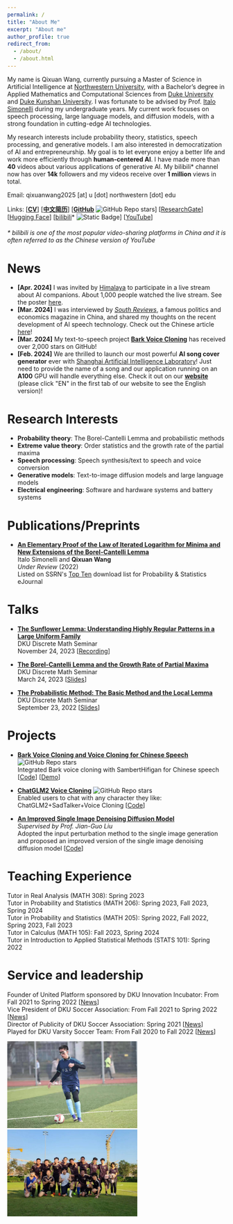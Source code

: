 ```yaml
---
permalink: /
title: "About Me"
excerpt: "About me"
author_profile: true
redirect_from: 
  - /about/
  - /about.html
---
```


My name is Qixuan Wang, currently pursuing a Master of Science in Artificial Intelligence at [Northwestern University](https://www.northwestern.edu/), with a Bachelor’s degree in Applied Mathematics and Computational Sciences from [Duke University](https://duke.edu/) and [Duke Kunshan University](https://www.dukekunshan.edu.cn/). I was fortunate to be advised by Prof. [Italo Simonelli](https://faculty.dukekunshan.edu.cn/faculty_profiles/italo-simonelli) during my undergraduate years. My current work focuses on speech processing, large language models, and diffusion models, with a strong foundation in cutting-edge AI technologies.

My research interests include probability theory, statistics, speech processing, and generative models. I am also interested in democratization of AI and entrepreneurship. My goal is to let everyone enjoy a better life and work more efficiently through **human-centered AI**. I have made more than **40** videos about various applications of generative AI. My bilibili* channel now has over **14k** followers and my videos receive over **1 million** views in total.

Email: qixuanwang2025 [at] u [dot] northwestern [dot] edu

Links: [[**CV**](https://kevinwang676.github.io/files/cv.pdf)] [[**中文简历**](https://kevinwang676.github.io/files/王启轩简历.pdf)] [[**GitHub**](https://github.com/KevinWang676) ![GitHub Repo stars](https://img.shields.io/github/stars/KevinWang676)] [[ResearchGate](https://www.researchgate.net/profile/Qixuan-Wang-14)] [[Hugging Face](https://huggingface.co/kevinwang676)] [[bilibili](https://space.bilibili.com/501495851?spm_id_from=333.788.0.0)* ![Static Badge](https://img.shields.io/badge/followers-14k-blue?link=https%3A%2F%2Fspace.bilibili.com%2F501495851%3Fspm_id_from%3D333.788.0.0)] [[YouTube](https://www.youtube.com/@kevinwang676)]
<h6> * bilibili is one of the most popular video-sharing platforms in China and it is often referred to as the Chinese version of YouTube</h6>
<h6></h6>

News
======
* **[Apr. 2024]** I was invited by [Himalaya](https://www.himalaya.com/us) to participate in a live stream about AI companions. About 1,000 people watched the live stream. See the poster [here](https://kevinwang676.github.io/files/poster.jpg).
* **[Mar. 2024]** I was interviewed by *[South Reviews](https://en.wikipedia.org/wiki/South_Reviews)*, a famous politics and economics magazine in China, and shared my thoughts on the recent development of AI speech technology. Check out the Chinese article [here](https://mp.weixin.qq.com/s/YQhRRfltN4B648geubn36A)!
* **[Mar. 2024]** My text-to-speech project [**Bark Voice Cloning**](https://github.com/KevinWang676/Bark-Voice-Cloning) has received over 2,000 stars on GitHub!
* **[Feb. 2024]** We are thrilled to launch our most powerful **AI song cover generator** ever with [Shanghai Artificial Intelligence Laboratory](https://www.shlab.org.cn/)! Just need to provide the name of a song and our application running on an **A100** GPU will handle everything else. Check it out on our [**website**](https://www.talktalkai.com/) (please click "EN" in the first tab of our website to see the English version)!

Research Interests
======
* **Probability theory**: The Borel-Cantelli Lemma and probabilistic methods
* **Extreme value theory**: Order statistics and the growth rate of the partial maxima
* **Speech processing**: Speech synthesis/text to speech and voice conversion
* **Generative models**: Text-to-image diffusion models and large language models
* **Electrical engineering**: Software and hardware systems and battery systems

Publications/Preprints
======
* [**An Elementary Proof of the Law of Iterated Logarithm for Minima and New Extensions of the Borel-Cantelli Lemma**](https://kevinwang676.github.io/files/paper.pdf) \
Italo Simonelli and **Qixuan Wang** \
*Under Review* (2022) \
Listed on SSRN's [Top Ten](https://kevinwang676.github.io/images/ssrn.png) download list for Probability & Statistics eJournal

Talks
======
* **[The Sunflower Lemma: Understanding Highly Regular Patterns in a Large Uniform Family](https://sites.duke.edu/kits_team_101_48585/2023/12/07/2023-11-24/)** \
DKU Discrete Math Seminar \
November 24, 2023 [[Recording](https://drive.google.com/file/d/1z5zmSqeaoaO-sVvD4owYP7uOeTPM85gE/view?usp=sharing)]

* [**The Borel-Cantelli Lemma and the Growth Rate of Partial Maxima**](https://sites.duke.edu/kits_team_101_48585/2023/03/21/2023-03-24/) \
DKU Discrete Math Seminar \
March 24, 2023 [[Slides](https://sites.duke.edu/kits_team_101_48585/files/2023/03/The_Borel_Cantelli_Lemma_and_the_Growth_Rate_of_Partial_Maxima.pdf)]

* [**The Probabilistic Method: The Basic Method and the Local Lemma**](https://sites.duke.edu/kits_team_101_48585/2022/09/12/discrete-math-seminar-sept-23rd/) \
DKU Discrete Math Seminar \
September 23, 2022 [[Slides](https://sites.duke.edu/kits_team_101_48585/files/2022/09/Probabilistic_method.pdf)]

Projects
======
* [**Bark Voice Cloning and Voice Cloning for Chinese Speech**](https://github.com/KevinWang676/Bark-Voice-Cloning) ![GitHub Repo stars](https://img.shields.io/github/stars/KevinWang676/Bark-Voice-Cloning)\
Integrated Bark voice cloning with SambertHifigan for Chinese speech [[Code](https://github.com/KevinWang676/Bark-Voice-Cloning)] [[Demo](https://www.youtube.com/watch?v=IAf695dhkUc)]

* [**ChatGLM2 Voice Cloning**](https://github.com/KevinWang676/ChatGLM2-Voice-Cloning) ![GitHub Repo stars](https://img.shields.io/github/stars/KevinWang676/ChatGLM2-Voice-Cloning)\
Enabled users to chat with any character they like: ChatGLM2+SadTalker+Voice Cloning [[Code](https://github.com/KevinWang676/ChatGLM2-Voice-Cloning)]

* [**An Improved Single Image Denoising Diffusion Model**](https://github.com/KevinWang676/Improved-SinDDM) \
*Supervised by Prof. Jian-Guo Liu* \
Adopted the input perturbation method to the single image generation and proposed an improved version of the single image denoising diffusion model [[Code](https://github.com/KevinWang676/Improved-SinDDM)]

Teaching Experience
======
Tutor in Real Analysis (MATH 308): Spring 2023 \
Tutor in Probability and Statistics (MATH 206): Spring 2023, Fall 2023, Spring 2024 \
Tutor in Probability and Statistics (MATH 205): Spring 2022, Fall 2022, Spring 2023, Fall 2023 \
Tutor in Calculus (MATH 105): Fall 2023, Spring 2024 \
Tutor in Introduction to Applied Statistical Methods (STATS 101): Spring 2022

Service and leadership
======
Founder of United Platform sponsored by DKU Innovation Incubator: From Fall 2021 to Spring 2022 [[News](https://mp.weixin.qq.com/s/qgsXM5JV3MfNsVsN3nZl0w)] \
Vice President of DKU Soccer Association: From Fall 2021 to Spring 2022 [[News](https://mp.weixin.qq.com/s/eos7DjfaDzte2vCGepQpBA)] \
Director of Publicity of DKU Soccer Association: Spring 2021 [[News](https://mp.weixin.qq.com/s/AulYRjGrzUT-tzp8AiZiHg)] \
Played for DKU Varsity Soccer Team: From Fall 2020 to Fall 2022 [[News](https://athletics.dukekunshan.edu.cn/latest-in-athletics/meet-dku-varsity-teams/)]

<p float="left">
  <img src="/images/soccer.jpg" width="300" />
  <img src="/images/x-ray.jpg" width="300" /> 
</p>

